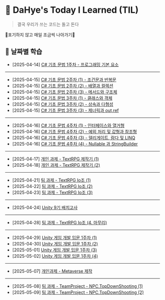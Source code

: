 # 📝 DaHye's Today I Learned (TIL)

> 결국 우리가 쓰는 코드는 돌고 돈다

🎇포기하지 않고 매일 조금씩 나아가기🎇

## 📅 날짜별 학습
- [2025-04-14] [C# 기초 문법 1주차 - 프로그래밍 기본 요소](./2025-04-14.md)
- --
- [2025-04-15] [C# 기초 문법 2주차 (1) - 조건문과 반복문](./2025-04-15(01).md)
- [2025-04-15] [C# 기초 문법 2주차 (2) - 배열과 컬렉션](./2025-04-15(02).md)
- [2025-04-15] [C# 기초 문법 2주차 (3) - 메서드와 구조체](./2025-04-15(03).md)
- [2025-04-15] [C# 기초 문법 3주차 (1) - 클래스와 객체](./2025-04-15(04).md)
- [2025-04-15] [C# 기초 문법 3주차 (2) - 상속과 다형성](./2025-04-15(05).md)
- [2025-04-15] [C# 기초 문법 3주차 (3) - 제너릭과 out,ref](./2025-04-15(06).md)
- --
- [2025-04-16] [C# 기초 문법 4주차 (1) - 인터페이스와 열거형](./2025-04-16(01).md)
- [2025-04-16] [C# 기초 문법 4주차 (2) - 예외 처리 및 값형과 참조형](./2025-04-16(02).md)
- [2025-04-16] [C# 기초 문법 4주차 (3) - 델리게이트, 람다 및 LINQ](./2025-04-16(03).md)
- [2025-04-16] [C# 기초 문법 4주차 (4) - Nullable 과 StringBuilder](./2025-04-16(04).md)
- --
- [2025-04-17] [개인 과제 - TextRPG 제작기 (1)](./2025-04-17.md)
- [2025-04-18] [개인 과제 - TextRPG 제작기 (2)](./2025-04-18.md)
- --
- [2025-04-21] [팀 과제 - TextRPG Io조 (1)](./2025-04-21.md)
- [2025-04-22] [팀 과제 - TextRPG Io조 (2)](./2025-04-22.md)
- [2025-04-23] [팀 과제 - TextRPG Io조 (3)](./2025-04-23.md)
- --
- [2025-04-24] [Unity 9기 배치고사](./2025-04-24.md)
- --
- [2025-04-28] [팀 과제 - TextRPG Io조 (4. 마무리)](./2025-04-28.md)
- --
- [2025-04-29] [Unity 게임 개발 입문 1주차 (1)](./2025-04-29.md)
- [2025-04-30] [Unity 게임 개발 입문 1주차 (2)](./2025-04-30.md)
- [2025-05-01] [Unity 게임 개발 입문 1주차 (3)](./2025-05-01.md)
- [2025-05-02] [Unity 게임 개발 입문 1주차 (4)](./2025-05-02.md)
- --
- [2025-05-07] [개인과제 - Metaverse 제작](./2025-05-07.md)
- --
- [2025-05-08] [팀 과제 - TeamProject - NPC.TopDownShooting (1)](./2025-05-08.md)
- [2025-05-09] [팀 과제 - TeamProject - NPC.TopDownShooting (2)](./2025-05-09.md)